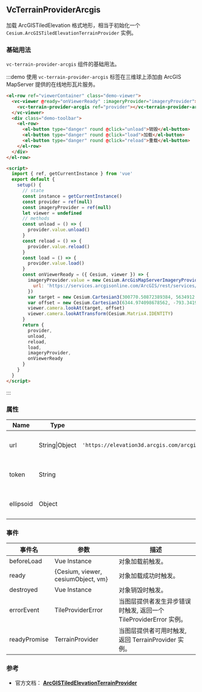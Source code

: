 <!--
 * @Author: zouyaoji@https://github.com/zouyaoji
 * @Date: 2021-07-06 11:29:45
 * @LastEditTime: 2022-01-15 10:24:45
 * @LastEditors: zouyaoji
 * @Description:
 * @FilePath: \vue-cesium@next\website\docs\zh-CN\providers\vc-terrain-provider-arcgis.md
-->

## VcTerrainProviderArcgis

加载 ArcGISTiledElevation 格式地形，相当于初始化一个 `Cesium.ArcGISTiledElevationTerrainProvider` 实例。

### 基础用法

`vc-terrain-provider-arcgis` 组件的基础用法。

:::demo 使用 `vc-terrain-provider-arcgis` 标签在三维球上添加由 ArcGIS MapServer 提供的在线地形瓦片服务。

```html
<el-row ref="viewerContainer" class="demo-viewer">
  <vc-viewer @ready="onViewerReady" :imageryProvider="imageryProvider">
    <vc-terrain-provider-arcgis ref="provider"></vc-terrain-provider-arcgis>
  </vc-viewer>
  <div class="demo-toolbar">
    <el-row>
      <el-button type="danger" round @click="unload">销毁</el-button>
      <el-button type="danger" round @click="load">加载</el-button>
      <el-button type="danger" round @click="reload">重载</el-button>
    </el-row>
  </div>
</el-row>

<script>
  import { ref, getCurrentInstance } from 'vue'
  export default {
    setup() {
      // state
      const instance = getCurrentInstance()
      const provider = ref(null)
      const imageryProvider = ref(null)
      let viewer = undefined
      // methods
      const unload = () => {
        provider.value.unload()
      }
      const reload = () => {
        provider.value.reload()
      }
      const load = () => {
        provider.value.load()
      }
      const onViewerReady = ({ Cesium, viewer }) => {
        imageryProvider.value = new Cesium.ArcGisMapServerImageryProvider({
          url: 'https://services.arcgisonline.com/ArcGIS/rest/services/World_Imagery/MapServer'
        })
        var target = new Cesium.Cartesian3(300770.50872389384, 5634912.131394585, 2978152.2865545116)
        var offset = new Cesium.Cartesian3(6344.974098678562, -793.3419798081741, 2499.9508860763162)
        viewer.camera.lookAt(target, offset)
        viewer.camera.lookAtTransform(Cesium.Matrix4.IDENTITY)
      }
      return {
        provider,
        unload,
        reload,
        load,
        imageryProvider,
        onViewerReady
      }
    }
  }
</script>
```

:::

### 属性

<!-- prettier-ignore -->
| Name | Type | Default | Description |
| ---- | ---- | ------- | ----------- |
| url | String\|Object | `'https://elevation3d.arcgis.com/arcgis/rest/services/WorldElevation3D/Terrain3D/ImageServer'` | `required` 指定服务地址。 |
| token | String | | `optional` 指定服务授权令牌。 |
| ellipsoid | Object | | `optional` 指定参考椭球体。 |

### 事件

| 事件名       | 参数                               | 描述                                                              |
| ------------ | ---------------------------------- | ----------------------------------------------------------------- |
| beforeLoad   | Vue Instance                       | 对象加载前触发。                                                  |
| ready        | {Cesium, viewer, cesiumObject, vm} | 对象加载成功时触发。                                              |
| destroyed    | Vue Instance                       | 对象销毁时触发。                                                  |
| errorEvent   | TileProviderError                  | 当图层提供者发生异步错误时触发, 返回一个 TileProviderError 实例。 |
| readyPromise | TerrainProvider                    | 当图层提供者可用时触发, 返回 TerrainProvider 实例。               |

### 参考

- 官方文档： **[ArcGISTiledElevationTerrainProvider](https://cesium.com/docs/cesiumjs-ref-doc/ArcGISTiledElevationTerrainProvider.html)**

